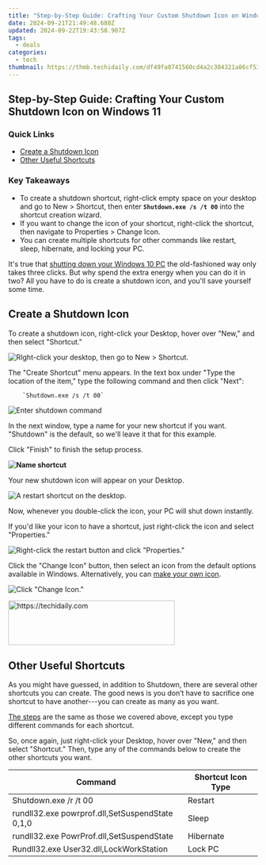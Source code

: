 ```yaml
---
title: "Step-by-Step Guide: Crafting Your Custom Shutdown Icon on Windows 11"
date: 2024-09-21T21:49:48.680Z
updated: 2024-09-22T19:43:58.907Z
tags:
  - deals
categories:
  - tech
thumbnail: https://thmb.techidaily.com/df49fa8741560cd4a2c304321a86cf5312094c2923c9c82c5634adc9a69e6807.jpg
---
```


## Step-by-Step Guide: Crafting Your Custom Shutdown Icon on Windows 11

### Quick Links

* [Create a Shutdown Icon](https://facebook-video-share.techidaily.com/the-orderly-quest-for-veiled-youtube-vaults-for-2024/)
* [Other Useful Shortcuts](https://some-tips.techidaily.com/2024-approved-unveiling-prime-cloud-storage-options/)

### Key Takeaways

* To create a shutdown shortcut, right-click empty space on your desktop and go to New > Shortcut, then enter **`Shutdown.exe /s /t 00`** into the shortcut creation wizard.
* If you want to change the icon of your shortcut, right-click the shortcut, then navigate to Properties > Change Icon.
* You can create multiple shortcuts for other commands like restart, sleep, hibernate, and locking your PC.

 It's true that [shutting down your Windows 10 PC](https://screen-activity-recording.techidaily.com/updated-the-ultimate-guide-to-mac-based-sound-capture-in-audacity-for-2024/) the old-fashioned way only takes three clicks. But why spend the extra energy when you can do it in two? All you have to do is create a shutdown icon, and you'll save yourself some time.

##  Create a Shutdown Icon

 To create a shutdown icon, right-click your Desktop, hover over "New," and then select "Shortcut."

![RIght-click your desktop, then go to New > Shortcut.](https://static1.howtogeekimages.com/wordpress/wp-content/uploads/2023/11/1-17.png) 

 The "Create Shortcut" menu appears. In the text box under "Type the location of the item," type the following command and then click "Next":

        `Shutdown.exe /s /t 00`
    
![Enter shutdown command](https://static1.howtogeekimages.com/wordpress/wp-content/uploads/2020/02/Enter-shutdown-command-1.png) 

 In the next window, type a name for your new shortcut if you want. "Shutdown" is the default, so we'll leave it that for this example.

 Click "Finish" to finish the setup process.

**![Name shortcut](https://static1.howtogeekimages.com/wordpress/wp-content/uploads/2020/02/Name-shortcut.png)** 

 Your new shutdown icon will appear on your Desktop.

![A restart shortcut on the desktop.](https://static1.howtogeekimages.com/wordpress/wp-content/uploads/2023/11/4-restart-icon.png) 

 Now, whenever you double-click the icon, your PC will shut down instantly.

 If you'd like your icon to have a shortcut, just right-click the icon and select "Properties."

![Right-click the restart button and click "Properties."](https://static1.howtogeekimages.com/wordpress/wp-content/uploads/2023/11/5-open-properties.png) 

 Click the "Change Icon" button, then select an icon from the default options available in Windows. Alternatively, you can [make your own icon](https://location-social.techidaily.com/in-2024-how-to-change-location-on-tiktok-to-see-more-content-on-your-motorola-razr-40-drfone-by-drfone-virtual-android/). 

![Click "Change Icon."](https://static1.howtogeekimages.com/wordpress/wp-content/uploads/2023/11/6-change-icon.png) 

<!-- affiliate ads begin -->
<a href="https://aligracehair.sjv.io/c/5597632/2135372/19272" target="_top" id="2135372">
  <img src="//a.impactradius-go.com/display-ad/19272-2135372" border="0" alt="https://techidaily.com" width="336" height="90"/>
</a>
<img height="0" width="0" src="https://aligracehair.sjv.io/i/5597632/2135372/19272" style="position:absolute;visibility:hidden;" border="0" />
<!-- affiliate ads end -->

##  Other Useful Shortcuts

 As you might have guessed, in addition to Shutdown, there are several other shortcuts you can create. The good news is you don’t have to sacrifice one shortcut to have another---you can create as many as you want.

[The steps](https://extra-approaches.techidaily.com/updated-skys-limit-for-your-visual-stories-unlimited-free-options-and-premium-choices/) are the same as those we covered above, except you type different commands for each shortcut.

 So, once again, just right-click your Desktop, hover over "New," and then select "Shortcut." Then, type any of the commands below to create the other shortcuts you want.

| **Command**                                     | **Shortcut Icon** **Type** |
| ----------------------------------------------- | -------------------------- |
| Shutdown.exe /r /t 00                           | Restart                    |
| rundll32.exe powrprof.dll,SetSuspendState 0,1,0 | Sleep                      |
| rundll32.exe PowrProf.dll,SetSuspendState       | Hibernate                  |
| Rundll32.exe User32.dll,LockWorkStation         | Lock PC                    |

<ins class="adsbygoogle"
     style="display:block"
     data-ad-format="autorelaxed"
     data-ad-client="ca-pub-7571918770474297"
     data-ad-slot="1223367746"></ins>

<ins class="adsbygoogle"
     style="display:block"
     data-ad-client="ca-pub-7571918770474297"
     data-ad-slot="8358498916"
     data-ad-format="auto"
     data-full-width-responsive="true"></ins>



